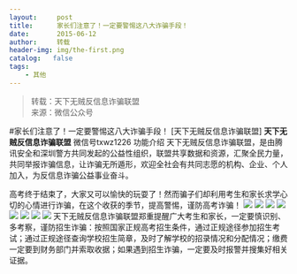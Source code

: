 ```yaml
---
layout:     post
title:      家长们注意了！一定要警惕这八大诈骗手段！
date:       2015-06-12
author:     转载
header-img: img/the-first.png
catalog:   false
tags:
    - 其他
---
```


<blockquote><p>转载：天下无贼反信息诈骗联盟<br>
来源：微信公众号</p></blockquote>

#家长们注意了！一定要警惕这八大诈骗手段！
[天下无贼反信息诈骗联盟]
**天下无贼反信息诈骗联盟**
微信号txwz1226
功能介绍
天下无贼反信息诈骗联盟，是由腾讯安全和深圳警方共同发起的公益性组织，联盟共享数据和资源，汇聚全民力量，共同举报诈骗信息，让诈骗无所遁形，欢迎全社会有共同志愿的机构、企业、个人加入，为反信息诈骗公益事业奋斗。

高考终于结束了，大家又可以愉快的玩耍了！然而骗子们却利用考生和家长求学心切的心情进行诈骗，在这个收获的季节，提高警惕，谨防高考诈骗！
![]({{site.baseurl}}/postimg/3Frx8wcpibSuc5GlqjUsUmCwaLzpLMRP7zibdxnTOdPqhZQjgGQXwFx8M49I2cJxLibqW0kMGD8vOHOMme8UDhIibQ.jpeg)
![]({{site.baseurl}}/postimg/3Frx8wcpibSuc5GlqjUsUmCwaLzpLMRP7fbJ651szibOug5IpPtGiaBebRn9t3D8oiaMozPlzqdNqUzvDC8Ic5vZJg.jpeg)
![]({{site.baseurl}}/postimg/3Frx8wcpibSuc5GlqjUsUmCwaLzpLMRP7zBxibicP9W24pdRp53jtE41iaQY0oicWxRhUGnOT4O1EL1A0SPD3zKMkFA.jpeg)
![]({{site.baseurl}}/postimg/3Frx8wcpibSuc5GlqjUsUmCwaLzpLMRP7KbIuiaVGOePicqj4XsmicUslQoInXhfn8dE3JwfRBHYk9Yqt1KAVgYQQA.jpeg)
![]({{site.baseurl}}/postimg/3Frx8wcpibSuc5GlqjUsUmCwaLzpLMRP78tTwtA0v2DqGLVdcMyP54D5C7sNoJjMiaRSTU86MsvWqv2uxkDROlAg.jpeg)
![]({{site.baseurl}}/postimg/3Frx8wcpibSuc5GlqjUsUmCwaLzpLMRP7QjkFGJCRktmw8YkLdwd5gGwSPuJzCibl5ic98l8fAjse3UbkKGubhnCw.jpeg)
![]({{site.baseurl}}/postimg/3Frx8wcpibSuc5GlqjUsUmCwaLzpLMRP7XVQmFfju2FiayVTFChCemaR8DcZphBXmOC1JgWCAHkdJj1y5LBr2icYQ.jpeg)
![]({{site.baseurl}}/postimg/3Frx8wcpibSuc5GlqjUsUmCwaLzpLMRP7TbGX7T3fkgzjMQtzp0tHEcIkwYiahc6UEoibw6iaqOX4eFWfHmia4fczIw.jpeg)
天下无贼反信息诈骗联盟郑重提醒广大考生和家长，一定要慎识别、多考察，谨防招生诈骗：按照国家正规高考招生条件，通过正规途径参加招生考试；通过正规途径查询学校招生简章，及时了解学校的招录情况和分配情况；缴费一定要到财务部门并索取收据；如果遇到招生诈骗，一定要及时报警并搜集好相关证据。
